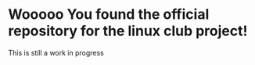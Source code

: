 # Wooooo You found the official repository for the linux club project!

This is still a work in progress
